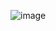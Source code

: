 ![image](https://user-images.githubusercontent.com/59153788/177182950-b1405010-f846-4a76-8096-5cdef75cc264.png)
